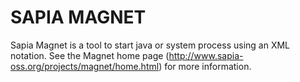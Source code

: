 SAPIA MAGNET
============

Sapia Magnet is a tool to start java or system process using an XML notation.
See the Magnet home page (http://www.sapia-oss.org/projects/magnet/home.html)
for more information.

